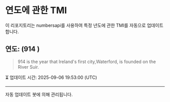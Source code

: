 
# 연도에 관한 TMI

이 리포지토리는 numbersapi를 사용하여 특정 년도에 관한 TMI를 자동으로 업데이트합니다.

## 연도: (914 )
> 914 is the year that Ireland's first city,Waterford, is founded on the River Suir.

⏳ 업데이트 시간: 2025-09-06 19:53:00 (UTC)

---
자동 업데이트 봇에 의해 관리됩니다.
